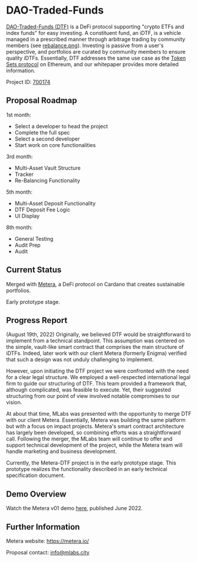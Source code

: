 # DAO-Traded-Funds

[DAO-Traded-Funds (DTF)](https://cardano.ideascale.com/c/idea/381055) is a DeFi protocol supporting "crypto ETFs and index funds" for easy investing. A constituent fund, an iDTF, is a vehicle managed in a prescribed manner through arbitrage trading by community members (see [rebalance.png](https://github.com/somthn0somthn/catalyst-funded-projects/blob/main/Fund7/DAO-Traded-Funds/rebalance.png)). Investing is passive from a user's perspective, and portfolios are curated by community members to ensure quality iDTFs. Essentially, DTF addresses the same use case as the [Token Sets protocol](https://www.tokensets.com/) on Ethereum, and our whitepaper provides more detailed information.

Project ID: [700174](https://docs.google.com/spreadsheets/u/0/d/1bfnWFa94Y7Zj0G7dtpo9W1nAYGovJbswipxiHT4UE3g/htmlview#)


## Proposal Roadmap

1st month:
* Select a developer to head the project
* Complete the full spec 
* Select a second developer
* Start work on core functionalities 


3rd month:
* Multi-Asset Vault Structure
* Tracker
* Re-Balancing Functionality


5th month:
* Multi-Asset Deposit Functionality
* DTF Deposit Fee Logic
* UI Display


8th month:
* General Testing
* Audit Prep
* Audit


## Current Status

Merged with [Metera](https://metera.io/), a DeFi protocol on Cardano that creates sustainable portfolios.

Early prototype stage.

## Progress Report

(August 19th, 2022)
Originally, we believed DTF would be straightforward to implement from a technical standpoint. This assumption was centered on the simple, vault-like smart contract that comprises the main structure of iDTFs. Indeed, later work with our client Metera (formerly Enigma) verified that such a design was not unduly challenging to implement.

However, upon initiating the DTF project we were confronted with the need for a clear legal structure. We employed a well-respected international legal firm to guide our structuring of DTF. This team provided a framework that, although complicated, was feasible to execute. Yet, their suggested structuring from our point of view involved notable compromises to our vision.

At about that time, MLabs was presented with the opportunity to merge DTF with our client Metera. Essentially, Metera was building the same platform but with a focus on impact projects. Metera's smart contract architecture has largely been developed, so combining efforts was a straightforward call. Following the merger, the MLabs team will continue to offer and support technical development of the project, while the Metera team will handle marketing and business development.

Currently, the Metera-DTF project is in the early prototype stage. This prototype realizes the functionality described in an early technical specification document.

## Demo Overview

Watch the Metera v01 demo [here](https://www.youtube.com/watch?v=f6mHcUM2GTg), published June 2022. 



## Further Information

Metera website: https://metera.io/

Proposal contact: info@mlabs.city

